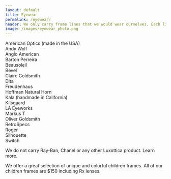 ```yaml
---
layout: default
title: Eyewear
permalink: /eyewear/
header: We only carry frame lines that we would wear ourselves. Each line has been carefully selected to meet our quality and fashion standards.
image: /images/eyewear_photo.png
---
```


American Optics (made in the USA)  
Andy Wolf  
Anglo American  
Barton Perreira  
Beausoleil  
Bevel  
Claire Goldsmith  
Dita  
Freudenhaus  
Hoffman Natural Horn  
Kala (handmade in California)  
Kilsgaard  
LA Eyeworks  
Markus T  
Oliver Goldsmith  
RetroSpecs  
Roger  
Silhouette  
Switch  

We do not carry Ray-Ban, Chanel or any other Luxottica product. Learn more.

We offer a great selection of unique and colorful children frames. All of our children frames are $150 including Rx lenses.
